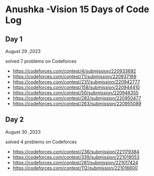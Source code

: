 # Anushka -Vision 15 Days of Code Log

## Day 1

August 29 ,2023

solved 7 problems on Codeforces
* https://codeforces.com/contest/4/submission/220933692
* https://codeforces.com/contest/71/submission/220937169
* https://codeforces.com/contest/231/submission/220942777
* https://codeforces.com/contest/158/submission/220944410
* https://codeforces.com/contest/50/submission/220946355
* https://codeforces.com/contest/282/submission/220950477
* https://codeforces.com/contest/263/submission/220955089

## Day 2

August 30 ,2023

solved 4 problems on Codeforces
* https://codeforces.com/contest/236/submission/221179384
* https://codeforces.com/contest/339/submission/221019053
* https://codeforces.com/contest/281/submission/221017424
* https://codeforces.com/contest/112/submission/221016600